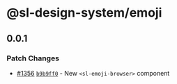 # @sl-design-system/emoji

## 0.0.1

### Patch Changes

- [#1356](https://github.com/sl-design-system/components/pull/1356) [`b9b9ff0`](https://github.com/sl-design-system/components/commit/b9b9ff091acaaba3e01e08cfaa1474c275485485) - New `<sl-emoji-browser>` component

